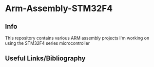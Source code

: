 # Arm-Assembly-STM32F4

## Info

This repository contains various ARM assembly projects I'm working on using the STM32F4 series microcontroller

## Useful Links/Bibliography
